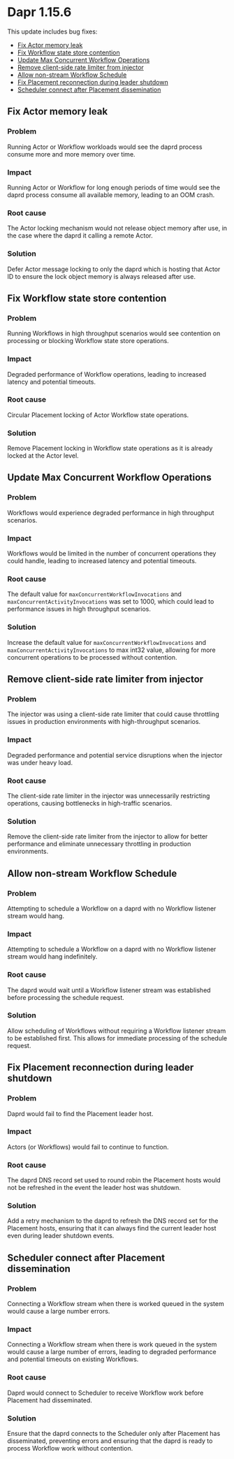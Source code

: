 # Dapr 1.15.6

This update includes bug fixes:

- [Fix Actor memory leak](#fix-actor-memory-leak)
- [Fix Workflow state store contention](#fix-workflow-state-store-contention)
- [Update Max Concurrent Workflow Operations](#update-max-concurrent-workflow-operations)
- [Remove client-side rate limiter from injector](#remove-client-side-rate-limiter-from-injector)
- [Allow non-stream Workflow Schedule](#allow-non-stream-workflow-schedule)
- [Fix Placement reconnection during leader shutdown](#fix-placement-reconnection-during-leader-shutdown)
- [Scheduler connect after Placement dissemination](#scheduler-connect-after-placement-dissemination)

## Fix Actor memory leak

### Problem

Running Actor or Workflow workloads would see the daprd process consume more and more memory over time.

### Impact

Running Actor or Workflow for long enough periods of time would see the daprd process consume all available memory, leading to an OOM crash.

### Root cause

The Actor locking mechanism would not release object memory after use, in the case where the daprd it calling a remote Actor.

### Solution

Defer Actor message locking to only the daprd which is hosting that Actor ID to ensure the lock object memory is always released after use.

## Fix Workflow state store contention

### Problem

Running Workflows in high throughput scenarios would see contention on processing or blocking Workflow state store operations.

### Impact

Degraded performance of Workflow operations, leading to increased latency and potential timeouts.

### Root cause

Circular Placement locking of Actor Workflow state operations.

### Solution

Remove Placement locking in Workflow state operations as it is already locked at the Actor level.

## Update Max Concurrent Workflow Operations

### Problem

Workflows would experience degraded performance in high throughput scenarios.

### Impact

Workflows would be limited in the number of concurrent operations they could handle, leading to increased latency and potential timeouts.


### Root cause

The default value for `maxConcurrentWorkflowInvocations` and `maxConcurrentActivityInvocations` was set to 1000, which could lead to performance issues in high throughput scenarios.

### Solution

Increase the default value for `maxConcurrentWorkflowInvocations` and `maxConcurrentActivityInvocations` to max int32 value, allowing for more concurrent operations to be processed without contention.

## Remove client-side rate limiter from injector

### Problem

The injector was using a client-side rate limiter that could cause throttling issues in production environments with high-throughput scenarios.

### Impact

Degraded performance and potential service disruptions when the injector was under heavy load.

### Root cause

The client-side rate limiter in the injector was unnecessarily restricting operations, causing bottlenecks in high-traffic scenarios.

### Solution

Remove the client-side rate limiter from the injector to allow for better performance and eliminate unnecessary throttling in production environments.

## Allow non-stream Workflow Schedule

### Problem

Attempting to schedule a Workflow on a daprd with no Workflow listener stream would hang.

### Impact

Attempting to schedule a Workflow on a daprd with no Workflow listener stream would hang indefinitely.

### Root cause

The daprd would wait until a Workflow listener stream was established before processing the schedule request.

### Solution

Allow scheduling of Workflows without requiring a Workflow listener stream to be established first. This allows for immediate processing of the schedule request.

## Fix Placement reconnection during leader shutdown

### Problem

Daprd would fail to find the Placement leader host.

### Impact

Actors (or Workflows) would fail to continue to function.

### Root cause

The daprd DNS record set used to round robin the Placement hosts would not be refreshed in the event the leader host was shutdown.

### Solution

Add a retry mechanism to the daprd to refresh the DNS record set for the Placement hosts, ensuring that it can always find the current leader host even during leader shutdown events.

## Scheduler connect after Placement dissemination

### Problem

Connecting a Workflow stream when there is worked queued in the system would cause a large number errors.

### Impact

Connecting a Workflow stream when there is work queued in the system would cause a large number of errors, leading to degraded performance and potential timeouts on existing Workflows.

### Root cause

Daprd would connect to Scheduler to receive Workflow work before Placement had disseminated.

### Solution

Ensure that the daprd connects to the Scheduler only after Placement has disseminated, preventing errors and ensuring that the daprd is ready to process Workflow work without contention.
